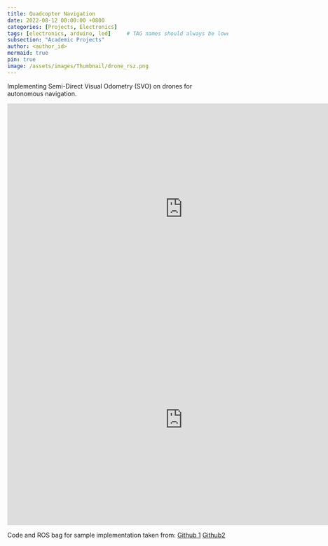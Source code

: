 ```yaml
---
title: Quadcopter Navigation 
date: 2022-08-12 00:00:00 +0800
categories: [Projects, Electronics]
tags: [electronics, arduino, led]     # TAG names should always be lowercase
subsection: "Academic Projects"
author: <author_id>
mermaid: true
pin: true
image: /assets/images/Thumbnail/drone_rsz.png
---
```


Implementing Semi-Direct Visual Odometry (SVO) on drones for autonomous navigation.

<iframe width="800" height="480" src="https://youtube.com/embed/UMo89byXeQk" frameborder="0" allowfullscreen></iframe>


<iframe width="800" height="480" src="https://youtube.com/embed/ftDED7YHEFA" frameborder="0" allowfullscreen></iframe>

Code and ROS bag for sample implementation taken from: 
[Github 1](https://github.com/uzh-rpg/rpg_svo)
[Github2](https://github.com/uzh-rpg/rpg_svo_pro_open)

